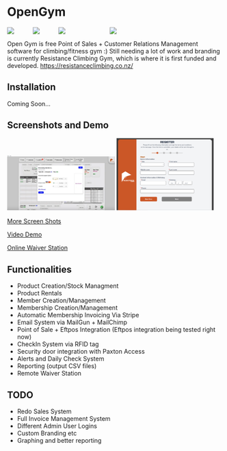 # OpenGym
<div style="display:flex">
<img src="https://v9.angular.cn/assets/images/logos/angular/angular.svg" style="width:60px">
<img src="https://cdn3.iconfinder.com/data/icons/logos-and-brands-adobe/512/267_Python-512.png" style="width:60px">
<img src="https://deavid.files.wordpress.com/2019/10/connect-a-flask-app-to-a-mysql-database-with-sqlalchemy-and-pymysql.jpg" style="width:120px">
<img src="https://cdn.icon-icons.com/icons2/2415/PNG/512/postgresql_plain_wordmark_logo_icon_146390.png" style="width:60px">
</div>

Open Gym is free Point of Sales + Customer Relations Management software for climbing/fitness gym :)
Still needing a lot of work and branding is currently Resistance Climbing Gym, which is where it is 
first funded and developed. https://resistanceclimbing.co.nz/

## Installation
Coming Soon...

## Screenshots and Demo

<p>
<img src="./profolio1.PNG" style="width:50%">
<img src="WaiverStationScreenShot.PNG" style="width:45%">
</p>

[More Screen Shots](./ScreenShots.md)


[Video Demo](https://www.youtube.com/watch?v=DRsP95XWMsk)


[Online Waiver Station](https://resistance-waiver-station.netlify.app/)


## Functionalities 
- Product Creation/Stock Managment
- Product Rentals
- Member Creation/Management
- Membership Creation/Management
- Automatic Membership Invoicing Via Stripe
- Email System via MailGun + MailChimp
- Point of Sale + Eftpos Integration (Eftpos integration being tested right now)
- CheckIn System via RFID tag
- Security door integration with Paxton Access
- Alerts and Daily Check System
- Reporting (output CSV files)
- Remote Waiver Station

## TODO
- Redo Sales System
- Full Invoice Management System
- Different Admin User Logins
- Custom Branding etc
- Graphing and better reporting


